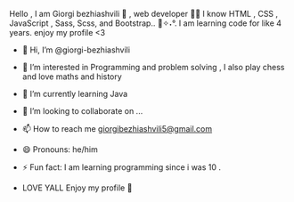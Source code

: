 Hello , I am Giorgi bezhiashvili 🧍 , web developer 👨‍💻
I know HTML , CSS , JavaScript , Sass, 
Scss, and Bootstrap.. 📓✧˖°.
I am learning code for like 4 years.
enjoy my profile <3 

- 👋 Hi, I’m @giorgi-bezhiashvili
- 👀 I’m interested in Programming and problem solving , I also play chess and love maths and history
- 🌱 I’m currently learning Java
- 💞️ I’m looking to collaborate on ...
- 📫 How to reach me giorgibezhiashvili5@gmail.com
- 😄 Pronouns: he/him
- ⚡ Fun fact: I am learning programming since i was 10 .

- LOVE YALL Enjoy my profile 💞️
<!---
giorgi-bezhiashvili/giorgi-bezhiashvili is a ✨ special ✨ repository because its `README.md` (this file) appears on your GitHub profile.
You can click the Preview link to take a look at your changes.
--->
